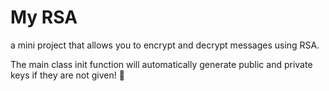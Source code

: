 # My RSA

a mini project that allows you to encrypt and decrypt messages using RSA.

The main class init function will automatically generate public and private keys if they are not given! 🤯
